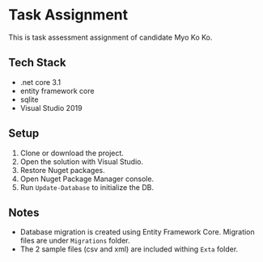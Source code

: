 # Task Assignment
This is task assessment assignment of candidate Myo Ko Ko.
## Tech Stack
- .net core 3.1
- entity framework core
- sqlite
- Visual Studio 2019
## Setup
1. Clone or download the project.
2. Open the solution with Visual Studio.
3. Restore Nuget packages.
4. Open Nuget Package Manager console.
5. Run `Update-Database` to initialize the DB.
## Notes
- Database migration is created using Entity Framework Core. Migration files are under `Migrations` folder.
- The 2 sample files (csv and xml) are included withing `Exta` folder.
